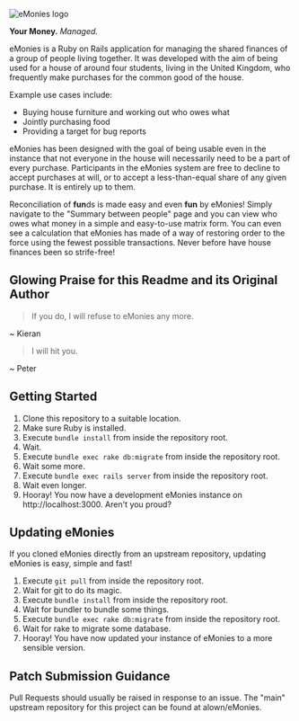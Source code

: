 ![eMonies logo](http://i.imgur.com/aloZIYc.png)

**Your Money.** *Managed.*

eMonies is a Ruby on Rails application for managing the shared finances of a group of people living together.
It was developed with the aim of being used for a house of around four students, living in the United Kingdom,
who frequently make purchases for the common good of the house.

Example use cases include:

* Buying house furniture and working out who owes what
* Jointly purchasing food
* Providing a target for bug reports

eMonies has been designed with the goal of being usable even in the instance that not everyone in the house
will necessarily need to be a part of every purchase. Participants in the eMonies system are free to decline
to accept purchases at will, or to accept a less-than-equal share of any given purchase. It is entirely up
to them.

Reconciliation of <strong>fun</strong>ds is made easy and even **fun** by eMonies! Simply navigate to the
"Summary between people" page and you can view who owes what money in a simple and easy-to-use matrix
form. You can even see a calculation that eMonies has made of a way of restoring order to the force
using the fewest possible transactions. Never before have house finances been so strife-free!

Glowing Praise for this Readme and its Original Author
------------------------------------------------------

> If you do, I will refuse to eMonies any more.

~ Kieran

> I will hit you.

~ Peter

Getting Started
---------------

1. Clone this repository to a suitable location.
2. Make sure Ruby is installed.
3. Execute `bundle install` from inside the repository root.
4. Wait.
5. Execute `bundle exec rake db:migrate` from inside the repository root.
6. Wait some more.
7. Execute `bundle exec rails server` from inside the repository root.
8. Wait even longer.
9. Hooray! You now have a development eMonies instance on http://localhost:3000. Aren't you proud?

Updating eMonies
----------------

If you cloned eMonies directly from an upstream repository, updating eMonies is easy, simple and fast!

1. Execute `git pull` from inside the repository root.
2. Wait for git to do its magic.
3. Execute `bundle install` from inside the repository root.
4. Wait for bundler to bundle some things.
5. Execute `bundle exec rake db:migrate` from inside the repository root.
6. Wait for rake to migrate some database.
7. Hooray! You have now updated your instance of eMonies to a more sensible version.

Patch Submission Guidance
-------------------------

Pull Requests should usually be raised in response to an issue. The "main" upstream repository for this
project can be found at alown/eMonies.

